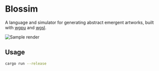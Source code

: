 # Blossim

A language and simulator for generating abstract emergent artworks, built with [wgpu](https://wgpu.rs) and [wgsl](https://www.w3.org/TR/WGSL/). 

![Sample render](https://github.com/ryanwebber/blossim/assets/4365316/d8b0ef4c-80b7-4a81-a9db-3867f72b909f)

## Usage

```bash
cargo run --release
```
